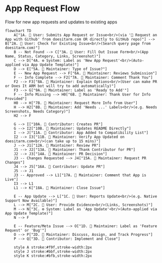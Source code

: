 # App Request Flow

Flow for new app requests and updates to existing apps

<!-- 
Mermaid Diagram Notes:
- All node labels MUST be wrapped in quotes ("text") when containing:
  * Special characters like parentheses ()
  * HTML tags like <br/>
  * Single quotes within text 'text'
  * Emojis combined with special characters
- Without quotes, Mermaid throws parsing errors like "Expecting 'SQE'..."
- Do NOT wrap the entire code block in quotes - breaks markdown rendering
-->

```mermaid
flowchart TD
    A["1A. 👤 User: Submits App Request or Issue<br/>(via '🙋 Request an App with Github' from doesitarm.com OR directly to GitHub repo)"] --> B["2A. 👤 User: Check for Existing Issue<br/>(Search query page from doesitarm.com)"]
    B -- Not Found --> C["3A. 👤 User: Fill Out Issue Form<br/>(App Name, Status, Category, Links, Screenshot)"]
    C --> D["4A. ⚙️ System: Label as 'New App Request'<br/>(Auto-applied via App Update Template)"]
    D --> E["5A. 🔧 Maintainer: Type of Issue?"]
    E -- New App Request --> F["6A. 🔧 Maintainer: Reviews Submission"]
    F -- Info Complete --> F2["7A. 🔧 Maintainer: Comment Thank You"]
    F2 --> F3["8A. 🔧 Maintainer: Explain Options<br/>(User can make PR or Does It ARM bot will try to add automatically)"]
    F3 --> G["9A. 🔧 Maintainer: Label as 'Ready to Add'"]
    F -- Info Missing --> H0["6B. 🔧 Maintainer: Thank User for Info Provided"]
    H0 --> H["7B. 🔧 Maintainer: Request More Info from User"]
    H --> H2["8B. 🔧 Maintainer: Add 'Needs ...' Labels<br/>(e.g. Needs Screenshots, Needs Category)"]
    H2 --> F
    
    G --> I["10A. 👥 Contributor: Creates PR"]
    G --> I2["10B. 🔧 Maintainer: Updates README Directly"]
    I --> J["11A. 👥 Contributor: App Added to Compatibility List"]
    I2 --> I3["11B. 🔧 Maintainer: Verify App Updated on doesitarm.com<br/>(can take up to 15 mins)"]
    J --> J1["12A. 🔧 Maintainer: Review PR"]
    J1 --> J2["13A. 🔧 Maintainer: Thank Contributor for PR"]
    J2 --> J3["14A. 🔧 Maintainer: PR Decision"]
    J3 -- Changes Requested --> J4["15A. 🔧 Maintainer: Request PR Changes"]
    J4 --> J5["16A. 👥 Contributor: Update PR"]
    J5 --> J1
    J3 -- Approved --> L1["17A. 🔧 Maintainer: Comment that App is Live"]
    I3 --> L1
    L1 --> K["18A. 🔧 Maintainer: Close Issue"]

    E -- App Update --> L["1C. 👤 User: Reports Update<br/>(e.g. Native Support Now Available)"]
    L --> M["2C. 👤 User: Provide Evidence<br/>(Links, Screenshots)"]
    M --> N["3C. ⚙️ System: Label as 'App Update'<br/>(Auto-applied via App Update Template)"]
    N --> F

    E -- Feature/Meta Issue --> O["1D. 🔧 Maintainer: Label as 'Feature Request' or 'Bug'"]
    O --> P["2D. 🔧 Maintainer: Discuss, Assign, and Track Progress"]
    P --> Q["3D. 👥 Contributor: Implement and Close"]

    style A stroke:#f9f,stroke-width:2px
    style J stroke:#bbf,stroke-width:2px
    style K stroke:#bfb,stroke-width:2px
```
